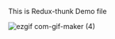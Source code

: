 This is Redux-thunk Demo file



![ezgif com-gif-maker (4)](https://user-images.githubusercontent.com/80027669/122646578-76b95600-d13d-11eb-90e8-7ed78d6a1f25.gif)
